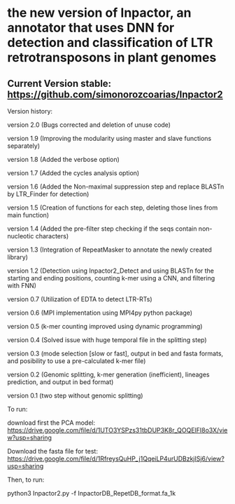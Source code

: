 # the new version of Inpactor, an annotator that uses DNN for detection and classification of LTR retrotransposons in plant genomes

## Current Version stable: https://github.com/simonorozcoarias/Inpactor2
Version history: 

version 2.0 (Bugs corrected and deletion of unuse code)

version 1.9 (Improving the modularity using master and slave functions separately)

version 1.8 (Added the verbose option)

version 1.7 (Added the cycles analysis option)

version 1.6 (Added the Non-maximal suppression step and replace BLASTn by LTR_Finder for detection)

version 1.5 (Creation of functions for each step, deleting those lines from main function)

version 1.4 (Added the pre-filter step checking if the seqs contain non-nucleotic characters)

version 1.3 (Integration of RepeatMasker to annotate the newly created library) 

version 1.2 (Detection using Inpactor2_Detect and using BLASTn for the starting and ending positions, counting k-mer using a CNN, and filtering with FNN)

version 0.7 (Utilization of EDTA to detect LTR-RTs)

version 0.6 (MPI implementation using MPI4py python package)

version 0.5 (k-mer counting improved using dynamic programming)

version 0.4 (Solved issue with huge temporal file in the splitting step)

version 0.3 (mode selection [slow or fast], output in bed and fasta formats, and posibility to use a pre-calculated k-mer file)

version 0.2 (Genomic splitting, k-mer generation (inefficient), lineages prediction, and output in bed format)

version 0.1 (two step without genomic splitting)

To run:

download first the PCA model: https://drive.google.com/file/d/1UTO3YSPzs31tbDUP3K8r_QOQElFI8o3X/view?usp=sharing

Download the fasta file for test: https://drive.google.com/file/d/1RfreysQuHP_j1QqeiLP4urUDBzkjISj6/view?usp=sharing

Then, to run:

python3 Inpactor2.py -f InpactorDB_RepetDB_format.fa_1k
